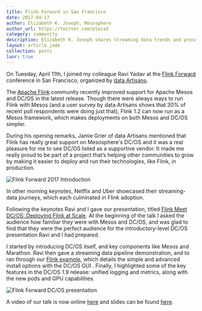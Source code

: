 ```yaml
---
title: Flink Forward in San Francisco
date: 2017-04-17
author: Elizabeth K. Joseph, Mesosphere
author_url: https://twitter.com/pleia2
category: community
description: Elizabeth K. Joseph shares streaming data trends and presentation details from the recent Flink Forward conference in San Francisco.
layout: article.jade
collection: posts
lunr: true
---
```


On Tuesday, April 11th, I joined my colleague Ravi Yadav at the [Flink Forward](http://flink-forward.org/) conference in San Francisco, organized by [data Artisans](https://data-artisans.com/).

The [Apache Flink](http://flink.apache.org/) community recently improved support for Apache Mesos and DC/OS in the latest release. Though there were always ways to run Flink with Mesos (and a user survey by data Artisans shows that 30% of recent poll respondents were doing just that), Flink 1.2 can now run as a Mesos framework, which makes deployments on both Mesos and DC/OS simpler.

During his opening remarks, Jamie Grier of data Artisans mentioned that Flink has really great support on Mesosphere's DC/OS and it was a real pleasure for me to see DC/OS listed as a supportive vendor. It made me really proud to be part of a project that’s helping other communities to grow by making it easier to deploy and run their technologies, like Flink, in production.

<img src="/assets/images/blog/2017-04-17_flink_forward_intro.jpg" alt="Flink Forward 2017 Introduction" />

In other morning keynotes, Netflix and Uber showcased their streaming-data journeys, which each culminated in Flink adoption.

Following the keynotes Ravi and I gave our presentation, titled [Flink Meet DC/OS: Deploying Flink at Scale](http://sf.flink-forward.org/kb_sessions/flink-meet-dcos-deploying-flink-at-scale/). At the beginning of the talk I asked the audience how familiar they were with Mesos and DC/OS, and was glad to find that they were the perfect audience for the introductory-level DC/OS presentation Ravi and I had prepared.

I started by introducing DC/OS itself, and key components like Mesos and Marathon. Ravi then gave a streaming data pipeline demonstration, and to ran through our [Flink example](https://github.com/dcos/examples/tree/master/flink), which details the simple and advanced install options with the DC/OS GUI . Finally, I highlighted some of the key features in the DC/OS 1.9 release: unified logging and metrics, along with the new pods and GPU capabilities.

<img src="/assets/images/blog/2017-04-17_flink_forward_presentation.jpg" alt="Flink Forward DC/OS presentation" />

A video of our talk is now online [here](https://www.youtube.com/watch?v=CcQ1Z4TQFQg) and slides can be found [here](https://www.slideshare.net/pleia2/flink-forward-san-francisco-2017-flink-meet-dcos).
